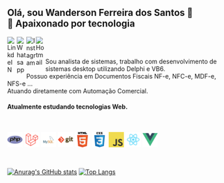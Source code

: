 ## Olá, sou Wanderson Ferreira dos Santos 👋 <br/>💖 Apaixonado por tecnologia

<a target="_blank" href="https://www.linkedin.com/in/wanderson-ferreira-3233882b/">
  <img align="left" alt="LinkdeIN" width="22px" src="https://cdn.jsdelivr.net/npm/simple-icons@v3/icons/linkedin.svg" />
</a>
<a target="_blank" href="https://api.whatsapp.com/send?phone=5566996983755">
  <img align="left" alt="Whatsapp" width="22px" src="https://cdn.jsdelivr.net/npm/simple-icons@v3/icons/whatsapp.svg" />
</a>
<a target="_blank" href="https://www.instagram.com/wand4rson.santos/">
  <img align="left" alt="Instagram" width="22px" src="https://cdn.jsdelivr.net/npm/simple-icons@v3/icons/instagram.svg" />
</a>
<a target="_blank" href="mailto:wanderson_contabilista@hotmail.com">
  <img align="left" alt="Hotmail" width="22px" src="https://cdn.jsdelivr.net/npm/simple-icons@v3/icons/gmail.svg" />
</a>


<br/><br/>

Sou analista de sistemas, trabalho com desenvolvimento de sistemas desktop utilizando Delphi e VB6.<br/>
Possuo experiência em Documentos Fiscais NF-e, NFC-e, MDF-e, NFS-e ...<br/>
Atuando diretamente com Automação Comercial.

#### Atualmente estudando tecnologias Web.
<br/>

<code><img height="35" src="https://raw.githubusercontent.com/github/explore/80688e429a7d4ef2fca1e82350fe8e3517d3494d/topics/php/php.png"></code>
<code><img height="35" src="https://raw.githubusercontent.com/github/explore/80688e429a7d4ef2fca1e82350fe8e3517d3494d/topics/laravel/laravel.png"></code>
<code><img height="35" src="https://raw.githubusercontent.com/github/explore/80688e429a7d4ef2fca1e82350fe8e3517d3494d/topics/mysql/mysql.png"></code>
<code><img height="35" src="https://raw.githubusercontent.com/github/explore/80688e429a7d4ef2fca1e82350fe8e3517d3494d/topics/git/git.png"></code>
<code><img height="35" src="https://raw.githubusercontent.com/github/explore/80688e429a7d4ef2fca1e82350fe8e3517d3494d/topics/html/html.png"></code>
<code><img height="35" src="https://raw.githubusercontent.com/github/explore/80688e429a7d4ef2fca1e82350fe8e3517d3494d/topics/css/css.png"></code>
<code><img height="35" src="https://raw.githubusercontent.com/github/explore/80688e429a7d4ef2fca1e82350fe8e3517d3494d/topics/javascript/javascript.png"></code>
<code><img height="35" src="https://raw.githubusercontent.com/github/explore/80688e429a7d4ef2fca1e82350fe8e3517d3494d/topics/react/react.png"></code>
<code><img height="35" src="https://raw.githubusercontent.com/github/explore/80688e429a7d4ef2fca1e82350fe8e3517d3494d/topics/vue/vue.png"></code>

<br/>

[![Anurag's GitHub stats](https://github-readme-stats.vercel.app/api?username=wand4rson&show_icons=true&theme=radical)](https://github.com/wand4rson/github-readme-stats)
[![Top Langs](https://github-readme-stats.vercel.app/api/top-langs/?username=wand4rson&layout=compact&theme=radical)](https://github.com/wand4rson/github-readme-stats)
